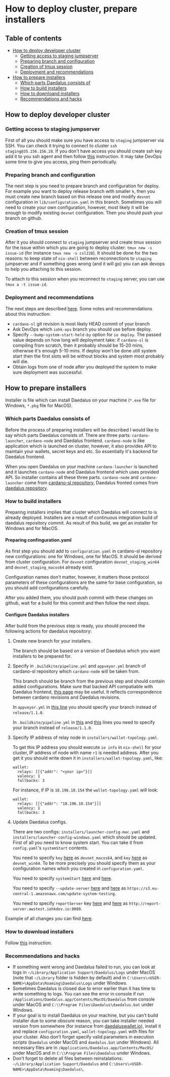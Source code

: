 # How to deploy cluster, prepare installers

## Table of contents
  * [How to deploy developer cluster](#how-to-deploy-developer-cluster)
    + [Getting access to staging jumpserver](#getting-access-to-staging-jumpserver)
    + [Preparing branch and configuration](#preparing-branch-and-configuration)
    + [Creation of tmux session](#creation-of-tmux-session)
    + [Deployment and recommendations](#deployment-and-recommendations)
  * [How to prepare installers](#how-to-prepare-installers)
    + [Which parts Daedalus consists of](#which-parts-daedalus-consists-of)
    + [How to build installers](#how-to-build-installers)
    + [How to downloand installers](#how-to-download-installers)
    + [Recommendations and hacks](#recommendations-and-hacks)

## How to deploy developer cluster

### Getting access to staging jumpserver
First of all you should make sure you have access to `staging` jumpserver via SSH. 
You can check it trying to connect to cluster `ssh staging@35.156.156.28`.
If you don't have access you should create ssh key add it to you ssh agent and then 
follow [this](https://github.com/input-output-hk/iohk-ops#getting-ssh-access) instruction.
It may take DevOps some time to give you access, ping them periodically.

### Preparing branch and configuration
The next step is you need to prepare branch and configuration for deploy.
For example you want to deploy release branch with smaller `k`, 
then you must create new branch based on this release one and modify `devnet` configuration in `lib/configuration.yaml` in this branch.
Sometimes you will need to create your own configuration, however,
most likely it will be enough to modify existing `devnet` configuration.
Then you should push your branch on github.

### Creation of tmux session
After it you should connect to `staging` jumpserver and create tmux session for the issue within which you are going to deploy cluster:
`tmux new -s issue-id` (for instance `tmux new -s csl228`). 
It should be done for the two reasons: to keep state of `nix-shell` between reconnections to `staging` jumpserver
and if something goes wrong (and it will go) you can ask devops to help you attaching to this session.

To attach to this session when you reconnect to `staging` server, you can use `tmux a -t issue-id`.

### Deployment and recommendations
The next steps are described [here](https://github.com/input-output-hk/internal-documentation/wiki/Developer-clusters-HOWTO).
Some notes and recommendations about this instruction:
* `cardano-sl` git revision is most likely HEAD commit of your branch
* Ask DevOps which `iohk-ops` branch you should use before deploy.
* Specify `--bump-system-start-held-by` option for `io deploy`. 
The passed value depends on how long will deployment take: 
if `cardano-sl` is compiling from scratch, then it probably should be 15-20 mins, otherwise it's enough 5-10 mins. 
If deploy won't be done utill system start then the first slots will be without blocks and system most probably will die.
* Obtain logs from one of node after you deployed the system to make sure deployment was successful.

## How to prepare installers

Installer is file which can install Daedalus on your machine (`*.exe` file for Windows, `*.pkg` file for MacOS).

### Which parts Daedalus consists of
Before the process of preparing installers will be described I would like to say which parts Daedalus consists of.
There are three parts: `cardano-launcher`, `cardano-node` and Daedalus frontend.
`cardano-node` is like application which is launched on cluster, however, it also provides API to maintain your wallets, secret keys and etc.
So essentially it's backend for Daedalus frontend.

When you open Daedalus on your machine `cardano-launcher` is launched and it launches `cardano-node` and Daedalus frontend which uses provided API.
So installer contains all these three parts.
`cardano-node` and `cardano-launcher` come from [cardano-sl repository](https://github.com/input-output-hk/cardano-sl), 
Daedalus fronted comes from [daedalus repository](https://github.com/input-output-hk/daedalus).

### How to build installers
Preparing installers implies that cluster which Daedalus will connect to is already deployed.
Installers are a result of continuous integration build of daedalus repository commit. 
As result of this build, we get an installer for Windows and for MacOS.

#### Preparing confinguration.yaml
As first step you should add to `configuration.yaml` in cardano-sl repository new configurations: one for Windows, one for MacOS.
It should be derived from cluster configuration. For `devnet` configuration `devnet_staging_win64` and `devnet_staging_macos64`
already exist.

Configuration names don't matter, however, it matters those protocol parameters of these configurations are the same for base configuration, so
you should add configurations carefully.

After you added them, you should push commit with these changes on github, 
wait for a build for this commit and then follow the next steps.

#### Configure Daedalus installers
After build from the previous step is ready, you should proceed the following actions for daedalus repository:
1. Create new branch for your installers.

   The branch should be based on a version of Daedalus which you want installers to be prepared for.
2. Specify in `.buildkite/pipeline.yml` and `appveyor.yml` branch of cardano-sl repository which `cardano-node` will be taken from.

   This branch should be branch from the previous step and should contain added configurations.
   Make sure that backed API compatiable with Daedalus frontend, [this page](https://github.com/input-output-hk/internal-documentation/wiki/Daedalus-installer-history) may be useful. It reflects  correspondence between cardano revisions and Daedalus revisions.
   
   In `appveyor.yml` in [this line](https://github.com/input-output-hk/daedalus/blob/ba037d30491803500cca05829e6dce7533b1b021/appveyor.yml#L26)
   you should specify your branch instead of `release/1.1.0`.
   
   In `.buildkite/pipeline.yml` in [this](https://github.com/input-output-hk/daedalus/blob/ba037d30491803500cca05829e6dce7533b1b021/.buildkite/pipeline.yml#L6) and 
   [this](https://github.com/input-output-hk/daedalus/blob/ba037d30491803500cca05829e6dce7533b1b021/.buildkite/pipeline.yml#L14) lines
   you need to specify your branch instead of `release/1.1.0`.
3. Specify IP address of relay node in `installers/wallet-topology.yaml`.

   To get this IP address you should execute `io info` in `nix-shell` for your cluster, 
   IP address of node with name `r1` is needed address.
   After you get it you should write down it in `installers/wallet-topology.yaml`, like:
   ```
   wallet:
     relays: [[{"addr": "<your ip>"}]]
     valency: 1
     fallbacks: 3
   ```
   For instance, if IP is `18.196.10.154` the `wallet-topology.yaml` will look:
   ```
   wallet:
     relays: [[{"addr": "18.196.10.154"}]]
     valency: 1
     fallbacks: 3
   ```
4. Update Daedalus configs.

   There are two configs: `installers/launcher-config-mac.yaml` and `installers/launcher-config-windows.yaml` which should be updated.
   First of all you need to know system start. You can take it from `config.yaml`'s `systemStart` contents.
   
   You need to specify `key` [here](https://github.com/input-output-hk/daedalus/blob/ba037d30491803500cca05829e6dce7533b1b021/installers/launcher-config-mac.yaml#L42) as `devnet_macos64`, 
   and `key` [here](https://github.com/input-output-hk/daedalus/blob/ba037d30491803500cca05829e6dce7533b1b021/installers/launcher-config-windows.yaml#L41) as `devnet_win64`. 
   To be more precisely you should specify them as your configuration names which you created in `configuration.yaml`.
   
   You need to specify `systemStart` [here](https://github.com/input-output-hk/daedalus/blob/ba037d30491803500cca05829e6dce7533b1b021/installers/launcher-config-mac.yaml#L43) and [here](https://github.com/input-output-hk/daedalus/blob/ba037d30491803500cca05829e6dce7533b1b021/installers/launcher-config-windows.yaml#L42).
   
   You need to specify `--update-server` [here](https://github.com/input-output-hk/daedalus/blob/ba037d30491803500cca05829e6dce7533b1b021/installers/launcher-config-mac.yaml#L12) and [here](https://github.com/input-output-hk/daedalus/blob/ba037d30491803500cca05829e6dce7533b1b021/installers/launcher-config-windows.yaml#L12) as `https://s3.eu-central-1.amazonaws.com/update-system-testing`.
   
   You need to specify `reportServer` key [here](https://github.com/input-output-hk/daedalus/blob/ba037d30491803500cca05829e6dce7533b1b021/installers/launcher-config-mac.yaml#L37) and [here](https://github.com/input-output-hk/daedalus/blob/ba037d30491803500cca05829e6dce7533b1b021/installers/launcher-config-windows.yaml#L36) as `http://report-server.awstest.iohkdev.io:8080`.
   
Example of all changes you can find [here](https://github.com/input-output-hk/daedalus/commit/0f9eb4140eb9bd57f974878ac648bce349d824c2).
   
### How to download installers
Follow [this](https://github.com/input-output-hk/internal-documentation/wiki/Daedalus#q-where-can-i-find-built-installers) instruction.

### Recommendations and hacks
* If something went wrong and Daedalus failed to run, you can look at logs in `~/Library/Application Support/Daedalus/Logs` under MacOS (note that `~/Library` folder is hidden by default) and in `C:\Users\<USER-NAME>\AppData\Roaming\Daedalus\Logs` under Windows.
* Sometimes Daedalus is closed due to error earlier than it has time to write something to logs. 
  You can see the error in console if run `/Applications/Daedalus.app/Contents/MacOS/Daedalus` from console under MacOS and `C:\\Program Files\Daedalus\daedalus.bat` under Windows.
* If your goal is to install Daedalus on your machine, but you can't build installer due to some obscure reason, you can take installer 
  needed version from somewhere (for instance from [daedaluswallet.io](https://daedaluswallet.io/#download)), install it and replace `configuration.yaml`, `wallet-topology.yaml` with files for your cluster. Also don't forget specify valid parameters in execution scripts (`Daedalus` under MacOS and `daedalus.bat` under Windows). 
  All necessary files are in `/Applications/Daedalus.app/Contents/MacOS/` under MacOS and in `C:\\Program Files\Daedalus` under Windows.
* Don't forget to delete all files between reinstalations: `~/Library/Application Support/Daedalus` and `C:\Users\<USER-NAME>\AppData\Roaming\Daedalus\`.
